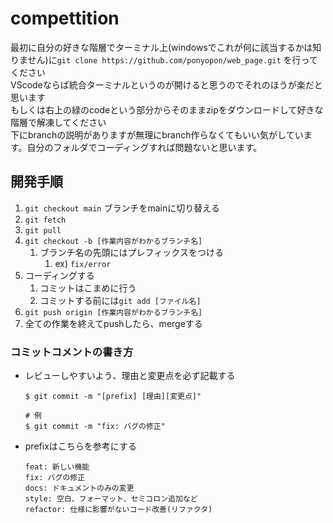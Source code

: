# compettition

最初に自分の好きな階層でターミナル上(windowsでこれが何に該当するかは知りません)に`git clone https://github.com/ponyopon/web_page.git` を行ってください\
VScodeならば統合ターミナルというのが開けると思うのでそれのほうが楽だと思います\
もしくは右上の緑のcodeという部分からそのままzipをダウンロードして好きな階層で解凍してください\
下にbranchの説明がありますが無理にbranch作らなくてもいい気がしています。自分のフォルダでコーディングすれば問題ないと思います。

## 開発手順
1. `git checkout main` ブランチをmainに切り替える
2. `git fetch`
3. `git pull`
4. `git checkout -b [作業内容がわかるブランチ名]`
   1. ブランチ名の先頭にはプレフィックスをつける
      1. ex) `fix/error`
5. コーディングする
   1. コミットはこまめに行う
   2. コミットする前には`git add [ファイル名]`
6.  `git push origin [作業内容がわかるブランチ名]`
7.  全ての作業を終えてpushしたら、mergeする


### コミットコメントの書き方
- レビューしやすいよう、理由と変更点を必ず記載する
  ```
  $ git commit -m "[prefix] [理由][変更点]"

  # 例
  $ git commit -m "fix: バグの修正"
  ```

- prefixはこちらを参考にする
  ```
  feat: 新しい機能
  fix: バグの修正
  docs: ドキュメントのみの変更
  style: 空白、フォーマット、セミコロン追加など
  refactor: 仕様に影響がないコード改善(リファクタ)
  ```
